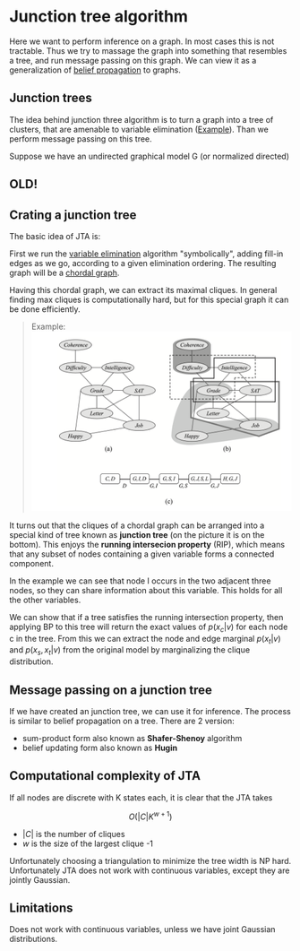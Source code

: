 # Junction tree algorithm

Here we want to perform inference on a graph. In most cases this is not tractable. Thus we try to massage the graph into something that resembles a tree, and run message passing on this graph. We can view it as a generalization of  [belief propagation](belief_propagation.md) to graphs. 

## Junction trees
The idea behind junction three algorithm is to turn a graph into a tree of clusters, that are amenable to variable elimination ([Example](junction_tree_example.md)). Than we perform message passing on this tree.

Suppose we have an undirected graphical model G (or normalized directed)


## OLD!

## Crating a junction tree
The basic idea of JTA is:

First we run the [variable elimination](variable_elimination.md) algorithm "symbolically", adding fill-in edges as we go, according to a given elimination ordering. The resulting graph will be a [chordal graph](chordal_graph.md).

Having this chordal graph, we can extract its maximal cliques. In general finding max cliques is computationally hard, but for this special graph it can be done efficiently.

> Example:
> ![](../.images/machine_learning/junction_tree_algorithm.png)

It turns out that the cliques of a chordal graph can be arranged into a special kind of tree known as **junction tree** (on the picture it is on the bottom). This enjoys the **running intersecion property** (RIP), which means that any subset of nodes containing a given variable forms a connected component. 

In the example we can see that node I occurs in the two adjacent three nodes, so they can share information about this variable. This holds for all the other variables.

We can show that if a tree satisfies the running intersection property, then applying BP to this tree will return the exact values of $p(x_c|v)$ for each node c in the tree. From this we can extract the node and edge marginal $p(x_t|v)$ and $p(x_s,x_t|v)$ from the original model by marginalizing the clique distribution. 

## Message passing on a junction tree
If we have created an junction tree, we can use it for inference. The process is similar to belief propagation on a tree. There are 2 version:

* sum-product form also known as **Shafer-Shenoy** algorithm
* belief updating form also known as **Hugin**

## Computational complexity of JTA
If all nodes are discrete with K states each, it is clear that the JTA takes

$$O(|C|K^{w+1})$$

*  $|C|$ is the number of cliques
*  $w$ is the size of the largest clique -1 


Unfortunately choosing a triangulation to minimize the tree width is NP hard. Unfortunately JTA does not work with continuous variables, except they are jointly Gaussian.

## Limitations
Does not work with continuous variables, unless we have joint Gaussian distributions.